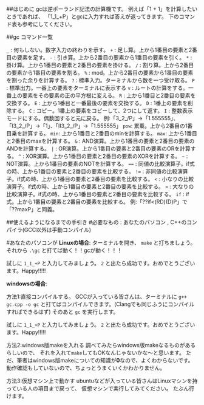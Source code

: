 ##はじめに
gcは逆ポーランド記法の計算機です。
例えば「1 + 1」を計算したいときであれば、
「1_1_+P」とgcに入力すれば答えが返ってきます。
下のコマンド表も参考にしてください。

##gc コマンド一覧

` _ `  : 何もしない。数字入力の終わりを示す。 
` + `  : 足し算。上から1番目の要素と2番目の要素を足す。 
` - `  : 引き算。上から2番目の要素から1番目の要素を引く。
` * `  : 掛け算。上から1番目の要素と2番目の要素を掛ける。
` / `  : 割り算。上から2番目の要素から1番目の要素を割る。
` % `  : mod。上から2番目の要素から1番目の要素を割った余りを計算する。
` ? `  : 標準入力。ターミナルから数を一つ受け取る。
` P `  : 標準出力。一番上の要素をターミナルに表示する
` v `  : ルートの計算をする。一番上の要素をその要素の正の平方根に変える。
` R `  : 上から1番目と2番目の要素を交換する。
` E `  : 上から1番目と一番最後の要素を交換する。
` D `  : 1番上の要素を削除する。
` C `  : コピー。1番上の要素をコピーして、2つにして返す。
` I `  : 整数表示モードにする。偶数回すると元に戻る。
		例:「3_2_/P」→「1.555555」、「I3_2_/P」→「1」、「II3_2_/P」→「1.555555」
` pow `: 累乗。上から2番目の1番目乗を計算する。
` min `: 上から1番目と2番目のminを計算する。
` max `: 上から1番目と2番目のmaxを計算する。
` & `  : AND演算。上から1番目の要素と2番目の要素のANDを計算する。
` | `  : OR演算。上から1番目の要素と2番目の要素のORを計算する。
` ^ `  : XOR演算。上から1番目の要素と2番目の要素のXORを計算する。
` ~ `  : NOT演算。上から1番目の要素のNOTを計算する。
` == ` : 同値の比較演算子。if式の時、上から1番目の要素と2番目の要素を比較する。
` != ` : 非同値の比較演算子。if式の時、上から1番目の要素と2番目の要素を比較する。
` < `  : 小なりの比較演算子。if式の時、上から1番目の要素と2番目の要素を比較する。
` > `  : 大なりの比較演算子。if式の時、上から1番目の要素と2番目の要素を比較する。
` if ` : if式。上から1番目の要素と2番目の要素を比較する。
		例:「??if<(RD)(D)P」で「??maxP」と同義。




##使えるようになるまでの手引き
#必要なもの : あなたのパソコン , C++のコンパイラ(GCC以外は手動コンパイル)

#あなたのパソコンが
**Linuxの場合**:
 ターミナルを開き、
  `make`
 と打ちましょう。
  それから
  `.\gc`
 と打てば動く！！gcが動く！！！
 
 試しに
  `1_1_+P`
 と入力してみましょう。
  `2`
 と出たら成功です。おめでとうございます。Happy!!!!!



**windowsの場合**:
 
 方法1:直接コンパイルする。
  GCCが入っている皆さんは、ターミナルに
   `g++ gc.cpp -o gc`
  と打てばコンパイルできます。(Clangでも同じふうにコンパイルすればできるはず)
  そのあと
   `gc`
  を実行します。

 試しに
  `1_1_+P`
 と入力してみましょう。
  `2`
 と出たら成功です。おめでとうございます。Happy!!!!!

 方法2:windows版makeを入れる
  調べてみたらwindows版makeなるものがあるらしいので、
  それを入れて`make`してもOKなんじゃないかな～と思います。
  ただ、筆者はwindows版makeについての知識が**0**なので、よくわからないです。
  動作確認もしていないので、ちょっとうまくいくかわかりません。

 方法3:仮想マシン上で動かす
  ubuntuなどが入っている皆さんはLinuxマシンを持っている人の項目まで戻って、
  仮想マシンで実行してみてください。
  たぶん行けます。
